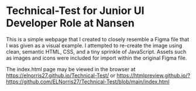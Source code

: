 # Technical-Test for Junior UI Developer Role at Nansen
This is a simple webpage that I created to closely resemble a Figma file that I was given as a visual example. I attempted to re-create the image using clean, semantic HTML, CSS, and a tiny sprinkle of JavaScript. Assets such as images and icons were included for import within the original Figma file.

The index.html page may be viewed in the browser at 
https://elnorris27.github.io/Technical-Test/
or
https://htmlpreview.github.io/?https://github.com/ELNorris27/Technical-Test/blob/main/index.html

